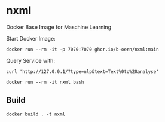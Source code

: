 # nxml
Docker Base Image for Maschine Learning

Start Docker Image:
```
docker run --rm -it -p 7070:7070 ghcr.io/b-oern/nxml:main
```

Query Service with:
```
curl 'http://127.0.0.1/?type=nlp&text=Text%0to%20analyse'
```


```
docker run --rm -it nxml bash
```

## Build
```
docker build . -t nxml
```

